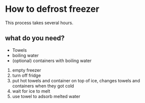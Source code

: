 # How to defrost freezer

This process takes several hours.

## what do you need?

- Towels
- boiling water
- (optional) containers with boiling water

1. empty freezer
1. turn off fridge
1. put hot towels and container on top of ice, changes towels and containers when they got cold
1. wait for ice to melt
1. use towel to adsorb melted water
